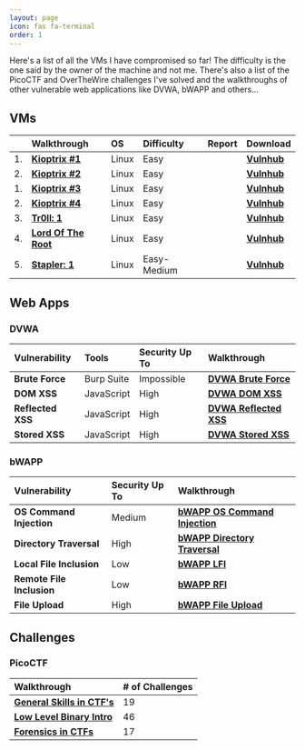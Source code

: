 ```yaml
---
layout: page
icon: fas fa-terminal
order: 1
---
```


Here's a list of all the VMs I have compromised so far! The difficulty is the one said by the owner of the machine and not me. There's also a list of the PicoCTF and OverTheWire challenges I've solved and the walkthroughs of other vulnerable web applications like DVWA, bWAPP and others...

## VMs

|    | **Walkthrough**                                              | **OS**          | **Difficulty** | **Report**                        | **Download**                                                           |
|:---|:-------------------------------------------------------------|:----------------|:---------------|:---------------------------------:|:-----------------------------------------------------------------------|
| 1. | **[Kioptrix #1](/posts/kioptrix-1-walkthrough/)**            | Linux           | Easy           |  | **[Vulnhub](https://www.vulnhub.com/entry/kioptrix-level-1-1,22/)**    |
| 2. | **[Kioptrix #2](/posts/kioptrix-2-walkthrough/)**            | Linux           | Easy           |  | **[Vulnhub](https://www.vulnhub.com/entry/kioptrix-level-11-2,23/)**   |
| 1. | **[Kioptrix #3](/posts/kioptrix-3-walkthrough/)**            | Linux           | Easy           |  | **[Vulnhub](https://www.vulnhub.com/entry/kioptrix-level-12-3,24/)**    |
| 2. | **[Kioptrix #4](/posts/kioptrix-4-walkthrough/)**            | Linux           | Easy           |  | **[Vulnhub](https://www.vulnhub.com/entry/kioptrix-level-13-4,25/)**   |
| 3. | **[Tr0ll: 1](/posts/tr0ll-walkthrough/)**                    | Linux           | Easy           |  | **[Vulnhub](https://www.vulnhub.com/entry/tr0ll-1,100/)**              |
| 4. | **[Lord Of The Root](https://github.com/amtzespinosa/lord-of-the-root-walkthrough)** | Linux           | Easy           |  | **[Vulnhub](https://www.vulnhub.com/entry/lord-of-the-root-101,129/)** |
| 5. | **[Stapler: 1](/posts/stapler-walkthrough/)**                | Linux           | Easy-Medium    |  | **[Vulnhub](https://www.vulnhub.com/entry/stapler-1,150/)**            |

## Web Apps

### DVWA

| **Vulnerability** | **Tools**    | **Security Up To** | **Walkthrough**                                                       |
|:------------------|:-------------|:-------------------|:----------------------------------------------------------------------|
| **Brute Force**   | Burp Suite   | Impossible         | **[DVWA Brute Force](/posts/dvwa-2023-walkthrough/#brute-force)**     |
| **DOM XSS**       | JavaScript   | High               | **[DVWA DOM XSS](/posts/dvwa-2023-walkthrough/#xss-dom)**             |
| **Reflected XSS** | JavaScript   | High               | **[DVWA Reflected XSS](/posts/dvwa-2023-walkthrough/#xss-reflected)** |
| **Stored XSS**    | JavaScript   | High               | **[DVWA Stored XSS](/posts/dvwa-2023-walkthrough/#xss-stored)**       |

### bWAPP

| **Vulnerability**         | **Security Up To** | **Walkthrough**                                                                                   |
|:--------------------------|:-------------------|:--------------------------------------------------------------------------------------------------|
| **OS Command Injection**  | Medium             | **[bWAPP OS Command Injection](/posts/bwapp-2023-walkthrough/#os-command-injection)**             |
| **Directory Traversal**   | High               | **[bWAPP Directory Traversal](/posts/bwapp-2023-walkthrough/#directory-traversal---directories)** |
| **Local File Inclusion**  | Low                | **[bWAPP LFI](/posts/bwapp-2023-walkthrough/#local-file-inclusion)**                              |
| **Remote File Inclusion** | Low                | **[bWAPP RFI](/posts/bwapp-2023-walkthrough/#remote-file-inclusion)**                             |
| **File Upload**           | High               | **[bWAPP File Upload](/posts/bwapp-2023-walkthrough/#file-upload)**                               |

## Challenges

### PicoCTF

| **Walkthrough**                                                             | **# of Challenges** |
|:----------------------------------------------------------------------------|:--------------------|
| **[General Skills in CTF's](/posts/picoctf-general-skills-walkthrough/)**   | 19                  |
| **[Low Level Binary Intro](/posts/picoctf-general-skills-walkthrough/)**    | 46                  |
| **[Forensics in CTFs](/posts/picoctf-forensics-in-ctf-walkthrough/)**       | 17                  |
